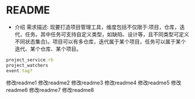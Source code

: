# README

* 介绍
需求描述: 现要打造项目管理工具，维度包括不仅限于:项目，仓库，迭代，任务。其中任务可支持自定义类型，如缺陷、设计等，且不同类型可定义不同状态集合)。项目可以有多仓库，迭代属于某个项目，任务可以属于某个迭代、某个仓库、某个项目。

```ruby
project_service.rb
project_watchers
event.tag?
```


修改readme1
修改readme2
修改readme3
修改readme4
修改readme5
修改readme6
修改readme7
修改readme8